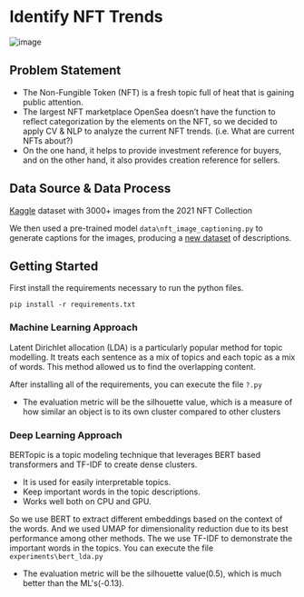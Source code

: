 # Identify NFT Trends
![image](https://github.com/Kimiria/AIPI540/blob/main/NFT.jpg)

## Problem Statement
 * The Non-Fungible Token (NFT) is a fresh topic full of heat that is gaining public attention.
 * The largest NFT marketplace OpenSea doesn’t have the function to reflect categorization by the elements on the NFT, so we decided to apply CV & NLP to analyze the current NFT trends. (i.e. What are current NFTs about?)
 * On the one hand, it helps to provide investment reference for buyers, and on the other hand, it also provides creation reference for sellers.

## Data Source & Data Process
[Kaggle](https://www.kaggle.com/datasets/vepnar/nft-art-dataset) dataset with 3000+ images from the 2021 NFT Collection

We then used a pre-trained model `data\nft_image_captioning.py` to generate captions for the images, producing a [new dataset](https://github.com/bkenan/nft_nlp/blob/main/data/captions.csv) of descriptions. 

## Getting Started

First install the requirements necessary to run the python files.

```
pip install -r requirements.txt
```

### Machine Learning Approach
Latent Dirichlet allocation (LDA) is a particularly popular method for topic modelling. It treats each sentence as a mix of topics and each topic as a mix of words. This method allowed us to find the overlapping content.

After installing all of the requirements, you can execute the file `?.py`

   * The evaluation metric will be the silhouette value, which is a measure of how similar an object is to its own cluster compared to other clusters


### Deep Learning Approach
BERTopic is a topic modeling technique that leverages BERT based transformers and TF-IDF to create dense clusters.
 * It is used for easily interpretable topics.
 * Keep important words in the topic descriptions.
 * Works well both on CPU and GPU.
 
So we use BERT to extract different embeddings based on the context of the words. And we used UMAP for dimensionality reduction due to its best performance among other methods. The we use TF-IDF to demonstrate the important words in the topics. You can execute the file `experiments\bert_lda.py`

  * The evaluation metric will be the silhouette value(0.5), which is much better than the ML's(-0.13).

